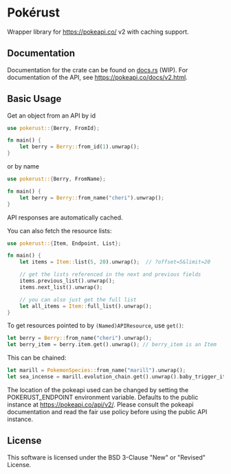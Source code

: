 # Pokérust

Wrapper library for <https://pokeapi.co/> v2 with caching support.

## Documentation

Documentation for the crate can be found on
[docs.rs](https://docs.rs/pokerust) (WIP). For documentation of the API, see
<https://pokeapi.co/docs/v2.html>.

## Basic Usage

Get an object from an API by id

```rust
use pokerust::{Berry, FromId};

fn main() {
    let berry = Berry::from_id(1).unwrap();
}
```

or by name

```rust
use pokerust::{Berry, FromName};

fn main() {
    let berry = Berry::from_name("cheri").unwrap();
}
```

API responses are automatically cached.

You can also fetch the resource lists:

```rust
use pokerust::{Item, Endpoint, List};

fn main() {
    let items = Item::list(5, 20).unwrap();  // ?offset=5&limit=20

    // get the lists referenced in the next and previous fields
    items.previous_list().unwrap();
    items.next_list().unwrap();

    // you can also just get the full list
    let all_items = Item::full_list().unwrap();
}
```

To get resources pointed to by `(Named)APIResource`, use `get()`:

```rust
let berry = Berry::from_name("cheri").unwrap();
let berry_item = berry.item.get().unwrap(); // berry_item is an Item
```

This can be chained:

```rust
let marill = PokemonSpecies::from_name("marill").unwrap();
let sea_incense = marill.evolution_chain.get().unwrap().baby_trigger_item.unwrap().get().unwrap();
```

The location of the pokeapi used can be changed by setting the
POKERUST_ENDPOINT environment variable. Defaults to the public instance at
<https://pokeapi.co/api/v2/>. Please consult the pokeapi documentation and read
the fair use policy before using the public API instance.

## License

This software is licensed under the BSD 3-Clause "New" or "Revised" License.
